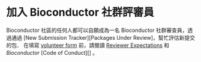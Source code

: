 # 加入 Bioconductor 社群評審員

Bioconductor 社區的任何人都可以自願成為一名 Bioconductor 社群審查員，透過通過 \[New Submission Tracker\]\[Packages Under Review\]，幫忙評估新提交的包． 在填寫 [volunteer form](https://forms.gle/myLWsb7JVVrZa3xM9) 前，請閱讀 [Reviewer Expectations](#review-expectation) 和*Bioconductor* \[Code of Conduct\]\[\] 。
